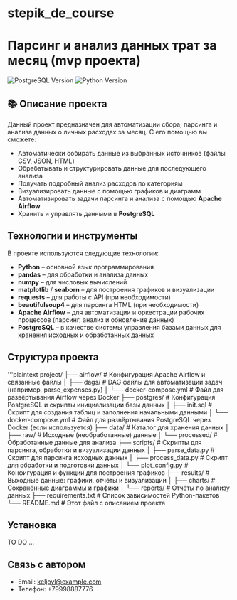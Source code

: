# stepik_de_course
# Парсинг и анализ данных трат за месяц (mvp проекта)

![PostgreSQL Version](https://img.shields.io/badge/postgresql-15.0-green)
![Python Version](https://img.shields.io/badge/python-3.12-blue)

## 📚 Описание проекта

Данный проект предназначен для автоматизации сбора, парсинга и анализа данных о личных расходах за месяц. С его помощью вы сможете:
- Автоматически собирать данные из выбранных источников (файлы CSV, JSON, HTML)
- Обрабатывать и структурировать данные для последующего анализа
- Получать подробный анализ расходов по категориям
- Визуализировать данные с помощью графиков и диаграмм
- Автоматизировать задачи парсинга и анализа с помощью **Apache Airflow**
- Хранить и управлять данными в **PostgreSQL**

## Технологии и инструменты

В проекте используются следующие технологии:
- **Python** – основной язык программирования
- **pandas** – для обработки и анализа данных
- **numpy** – для числовых вычислений
- **matplotlib** / **seaborn** – для построения графиков и визуализации
- **requests** – для работы с API (при необходимости)
- **beautifulsoup4** – для парсинга HTML (при необходимости)
- **Apache Airflow** – для автоматизации и оркестрации рабочих процессов (парсинг, анализ и обновление данных)
- **PostgreSQL** – в качестве системы управления базами данных для хранения исходных и обработанных данных

## Структура проекта
'''plaintext
project/
├── airflow/                 # Конфигурация Apache Airflow и связанные файлы
│   ├── dags/                # DAG файлы для автоматизации задач (например, parse_expenses.py)
│   └── docker-compose.yml   # Файл для развёртывания Airflow через Docker
├── postgres/                # Конфигурация PostgreSQL и скрипты инициализации базы данных
│   ├── init.sql             # Скрипт для создания таблиц и заполнения начальными данными
│   └── docker-compose.yml   # Файл для развёртывания PostgreSQL через Docker (если используется)
├── data/                    # Каталог для хранения данных
│   ├── raw/                 # Исходные (необработанные) данные
│   └── processed/           # Обработанные данные для анализа
├── scripts/                 # Скрипты для парсинга, обработки и визуализации данных
│   ├── parse_data.py        # Скрипт для парсинга исходных данных
│   ├── process_data.py      # Скрипт для обработки и подготовки данных
│   └── plot_config.py       # Конфигурация и функции для построения графиков
├── results/                 # Выходные данные: графики, отчёты и визуализации
│   ├── charts/              # Сохранённые диаграммы и графики
│   └── reports/             # Отчёты по анализу данных
├── requirements.txt         # Список зависимостей Python-пакетов
└── README.md                # Этот файл с описанием проекта



## Установка
TO DO ...

## Связь с автором
- Email: keljoyl@example.com
- Телефон: +79998887776